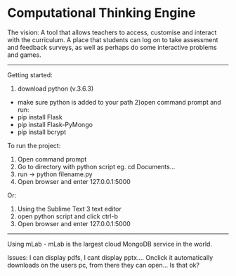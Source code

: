 # Computational Thinking Engine

The vision:
A tool that allows teachers to access, customise and interact with the curriculum. A place that students can log on to take assessment and feedback surveys, as well as perhaps do some interactive problems and games. 

--------------------------------------------------

Getting started:
1) download python (v.3.6.3)
 - make sure python is added to your path
2)open command prompt and run:
 - pip install Flask
 - pip install Flask-PyMongo
 - pip install bcrypt

To run the project:
1) Open command prompt
2) Go to directory with python script eg. cd Documents...
3) run -> python filename.py
4) Open browser and enter 127.0.0.1:5000 

Or:
1) Using the Sublime Text 3 text editor
2) open python script and click ctrl-b
3) Open browser and enter 127.0.0.1:5000 

------------------------------------------------------------

Using mLab - mLab is the largest cloud MongoDB service in the world.

Issues: 
I can display pdfs,
I cant display pptx.... Onclick it automatically downloads on the users pc, from there they can open...
Is that ok? 


